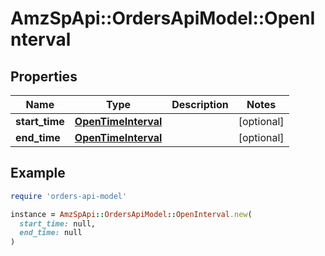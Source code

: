 # AmzSpApi::OrdersApiModel::OpenInterval

## Properties

| Name | Type | Description | Notes |
| ---- | ---- | ----------- | ----- |
| **start_time** | [**OpenTimeInterval**](OpenTimeInterval.md) |  | [optional] |
| **end_time** | [**OpenTimeInterval**](OpenTimeInterval.md) |  | [optional] |

## Example

```ruby
require 'orders-api-model'

instance = AmzSpApi::OrdersApiModel::OpenInterval.new(
  start_time: null,
  end_time: null
)
```


